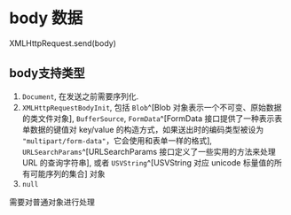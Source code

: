 # body 数据

XMLHttpRequest.send(body)

## body支持类型

1. `Document`, 在发送之前需要序列化.
2. `XMLHttpRequestBodyInit`, 包括 `Blob`^[Blob 对象表示一个不可变、原始数据的类文件对象], `BufferSource`, `FormData`^[FormData 接口提供了一种表示表单数据的键值对 key/value 的构造方式，如果送出时的编码类型被设为 `"multipart/form-data"`，它会使用和表单一样的格式], `URLSearchParams`^[URLSearchParams 接口定义了一些实用的方法来处理 URL 的查询字符串], 或者 `USVString`^[USVString 对应 unicode 标量值的所有可能序列的集合] 对象
3. `null`

需要对普通对象进行处理

